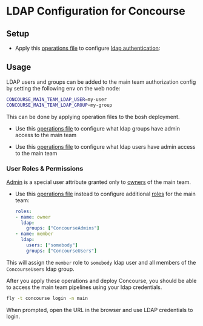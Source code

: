 # LDAP Configuration for Concourse

## Setup

* Apply this [operations file](https://github.com/concourse/concourse-bosh-deployment/blob/master/cluster/operations/ldap.yml) to configure [ldap authentication](https://concourse-ci.org/ldap-auth.html):

## Usage

LDAP users and groups can be added to the main team authorization config by setting the following env on the web node:

```sh
CONCOURSE_MAIN_TEAM_LDAP_USER=my-user
CONCOURSE_MAIN_TEAM_LDAP_GROUP=my-group
```

This can be done by applying operation files to the bosh deployment.

* Use this [operations file](https://github.com/concourse/concourse-bosh-deployment/blob/master/cluster/operations/add-main-team-ldap-groups.yml) to configure what ldap groups have admin access to the main team

* Use this [operations file](https://github.com/concourse/concourse-bosh-deployment/blob/master/cluster/operations/add-main-team-ldap-users.yml) to configure what ldap users have admin access to the main team

### User Roles & Permissions

[Admin](https://concourse-ci.org/user-roles.html#concourse-admin) is a special user attribute granted only to [owners](https://concourse-ci.org/user-roles.html#team-owner-role) of the main team.

* Use this [operations file](https://github.com/concourse/concourse-bosh-deployment/blob/master/cluster/operations/add-main-team-auth-config.yml) instead to configure additional [roles](https://concourse-ci.org/user-roles.html) for the main team:

    ```yaml
    roles:
    - name: owner
      ldap:
        groups: ["ConcourseAdmins"]
    - name: member
      ldap:
        users: ["somebody"]
        groups: ["ConcourseUsers"]
    ```

This will assign the `member` role to `somebody` ldap user and all members of the `ConcourseUsers` ldap group.

After you apply these operations and deploy Concourse, you should be able to access the main team pipelines using your ldap credentials.

```sh
fly -t concourse login -n main
```

When prompted, open the URL in the browser and use LDAP credentials to login.
